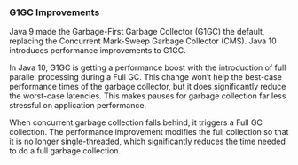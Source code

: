 ### G1GC Improvements


Java 9 made the Garbage-First Garbage Collector (G1GC) the default, replacing the Concurrent Mark-Sweep Garbage Collector (CMS). Java 10 introduces performance improvements to G1GC.

In Java 10, G1GC is getting a performance boost with the introduction of full parallel processing  during a Full GC. This change won’t help the best-case performance times of the garbage collector, but it does significantly reduce the worst-case latencies. This makes pauses for garbage collection far less stressful on application performance.

When concurrent garbage collection falls behind, it triggers a Full GC collection. The performance improvement modifies the full collection so that it is no longer single-threaded, which significantly reduces the time needed to do a full garbage collection.